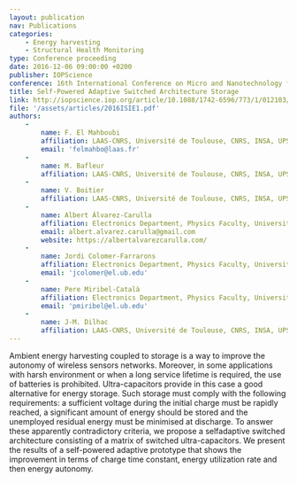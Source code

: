 ```yaml
---
layout: publication
nav: Publications
categories:
    - Energy harvesting
    - Structural Health Monitoring
type: Conference proceeding
date: 2016-12-06 09:00:00 +0200
publisher: IOPScience
conference: 16th International Conference on Micro and Nanotechnology for Power Generation and Energy Conversion Applications (PowerMEMS 2016) 
title: Self-Powered Adaptive Switched Architecture Storage
link: http://iopscience.iop.org/article/10.1088/1742-6596/773/1/012103/meta
file: '/assets/articles/2016ISIE1.pdf'
authors:
    -
        name: F. El Mahboubi
        affiliation: LAAS-CNRS, Université de Toulouse, CNRS, INSA, UPS, Toulouse, France
        email: 'felmahbo@laas.fr'
    -
        name: M. Bafleur
        affiliation: LAAS-CNRS, Université de Toulouse, CNRS, INSA, UPS, Toulouse, France
    -
        name: V. Boitier
        affiliation: LAAS-CNRS, Université de Toulouse, CNRS, INSA, UPS, Toulouse, France
    -
        name: Albert Álvarez-Carulla
        affiliation: Electronics Department, Physics Faculty, University of Barcelona, Discrete-2-Integrated Electronics (D2In), Spain
        email: albert.alvarez.carulla@gmail.com
        website: https://albertalvarezcarulla.com/
    -
        name: Jordi Colomer-Farrarons
        affiliation: Electronics Department, Physics Faculty, University of Barcelona, Discrete-2-Integrated Electronics (D2In), Spain
        email: 'jcolomer@el.ub.edu'
    -
        name: Pere Miribel-Català
        affiliation: Electronics Department, Physics Faculty, University of Barcelona, Discrete-2-Integrated Electronics (D2In), Spain
        email: 'pmiribel@el.ub.edu'
    -
        name: J-M. Dilhac
        affiliation: LAAS-CNRS, Université de Toulouse, CNRS, INSA, UPS, Toulouse, France
---
```

Ambient energy harvesting coupled to storage is a way to improve the autonomy of wireless sensors networks. Moreover, in some applications with harsh environment or when a long service lifetime is required, the use of batteries is prohibited. Ultra-capacitors provide in this case a good alternative for energy storage. Such storage must comply with the following requirements: a sufficient voltage during the initial charge must be rapidly reached, a significant amount of energy should be stored and the unemployed residual energy must be minimised at discharge. To answer these apparently contradictory criteria, we propose a selfadaptive switched architecture consisting of a matrix of switched ultra-capacitors. We present the results of a self-powered adaptive prototype that shows the improvement in terms of charge time constant, energy utilization rate and then energy autonomy.